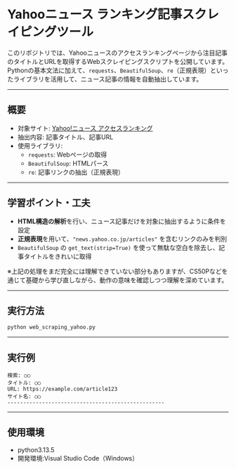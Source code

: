 # Yahooニュース ランキング記事スクレイピングツール

このリポジトリでは、Yahooニュースのアクセスランキングページから注目記事のタイトルとURLを取得するWebスクレイピングスクリプトを公開しています。  
Pythonの基本文法に加えて、`requests`、`BeautifulSoup`、`re`（正規表現）といったライブラリを活用して、ニュース記事の情報を自動抽出しています。

---

## 概要

- 対象サイト: [Yahoo!ニュース アクセスランキング](https://news.yahoo.co.jp/ranking/access/news)
- 抽出内容: 記事タイトル、記事URL
- 使用ライブラリ:
  - `requests`: Webページの取得
  - `BeautifulSoup`: HTMLパース
  - `re`: 記事リンクの抽出（正規表現）

---

## 学習ポイント・工夫

- **HTML構造の解析**を行い、ニュース記事だけを対象に抽出するように条件を設定
- **正規表現**を用いて、`"news.yahoo.co.jp/articles"` を含むリンクのみを判別
- `BeautifulSoup` の `get_text(strip=True)` を使って無駄な空白を除去し、記事タイトルをきれいに取得

※上記の処理をまだ完全には理解できていない部分もありますが、CS50Pなどを通じて基礎から学び直しながら、動作の意味を確認しつつ理解を深めています。

---

## 実行方法

```bash
python web_scraping_yahoo.py
```

---

## 実行例

```
検索: ○○
タイトル: ○○
URL: https://example.com/article123
サイト名: ○○
--------------------------------------------------
```
---

## 使用環境

- python3.13.5
- 開発環境:Visual Studio Code（Windows）
